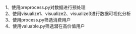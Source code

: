 1、使用preprocess.py对数据进行预处理<br />
2、使用visualize1、visualize2、visualize3进行数据可视化分析<br />
3、使用process.py筛选消费用户<br />
4、使用valuable.py筛选潜在高价值用户<br />

